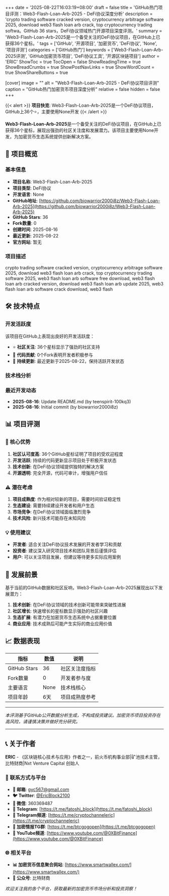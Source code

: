 +++
date = '2025-08-22T16:03:19+08:00'
draft = false
title = 'GitHub热门项目评测：Web3-Flash-Loan-Arb-2025 - DeFi协议深度分析'
description = 'crypto trading software cracked version, cryptocurrency arbitrage software 2025, download web3 flash loan arb crack, top cryptocurrency trading softwa。GitHub 36 stars，DeFi协议领域热门开源项目深度评测。'
summary = 'Web3-Flash-Loan-Arb-2025是一个备受关注的DeFi协议项目，在GitHub上已获得36个星标。'
tags = ['GitHub', '开源项目', '加密货币', 'DeFi协议', 'None', '项目评测']
categories = ['GitHub热门']
keywords = ['Web3-Flash-Loan-Arb-2025评测', 'GitHub加密货币项目', 'DeFi协议工具', '开源区块链项目']
author = 'ERIC'
ShowToc = true
TocOpen = false
ShowReadingTime = true
ShowBreadCrumbs = true
ShowPostNavLinks = true
ShowWordCount = true
ShowShareButtons = true

[cover]
image = ""
alt = "Web3-Flash-Loan-Arb-2025 - DeFi协议项目评测"
caption = "GitHub热门加密货币项目深度分析"
relative = false
hidden = false
+++

{{< alert >}}
**项目快览**: Web3-Flash-Loan-Arb-2025是一个DeFi协议项目，GitHub上36个⭐，主要使用None开发
{{< /alert >}}

**Web3-Flash-Loan-Arb-2025**是一个备受关注的DeFi协议项目，在GitHub上已获得36个星标，展现出强劲的社区关注度和发展潜力。该项目主要使用None开发，为加密货币生态系统提供创新解决方案。

## 🎯 项目概览

### 基本信息
- **项目名称**: Web3-Flash-Loan-Arb-2025
- **项目类型**: DeFi协议
- **开发语言**: None
- **GitHub地址**: [https://github.com/biowarrior2000i8z/Web3-Flash-Loan-Arb-2025](https://github.com/biowarrior2000i8z/Web3-Flash-Loan-Arb-2025)
- **GitHub Stars**: 36
- **Fork数量**: 0
- **创建时间**: 2025-08-16
- **最近更新**: 2025-08-22
- **官方网站**: 暂无

### 项目描述
crypto trading software cracked version, cryptocurrency arbitrage software 2025, download web3 flash loan arb crack, top cryptocurrency trading software 2025, web3 flash loan arb software free download, web3 flash loan arb cracked version, download web3 flash loan arb update 2025, web3 flash loan arb software crack download, web3 flash

## 🛠️ 技术特点

### 开发活跃度
该项目在GitHub上表现出良好的开发活跃度：
- ⭐ **社区关注**: 36个星标显示了强劲的社区支持
- 🔄 **代码贡献**: 0个Fork表明开发者积极参与
- 📅 **持续更新**: 最近更新于2025-08-22，保持活跃开发状态

### 技术栈分析

### 最近开发动态
- **2025-08-16**: Update README.md (by teenspirit-100kq3)
- **2025-08-16**: Initial commit (by biowarrior2000i8z)


## 📊 项目评测

### 🎯 核心优势
1. **社区认可度高**: 36个GitHub星标证明了项目的受欢迎程度
2. **开发活跃**: 持续的代码更新显示项目处于积极开发状态
3. **技术创新**: 在DeFi协议领域提供独特的解决方案
4. **开源透明**: 完全开源，代码可审计，增强用户信任

### ⚠️ 潜在考虑
1. **项目成熟度**: 作为相对较新的项目，需要时间验证稳定性
2. **生态建设**: 需要持续建设开发者和用户生态
3. **市场竞争**: 在DeFi协议领域面临激烈竞争
4. **技术风险**: 新兴技术可能存在未知风险

### 💡 使用建议
- **开发者**: 适合关注DeFi协议技术发展的开发者学习和贡献
- **投资者**: 建议深入研究项目技术和团队背景后谨慎评估
- **用户**: 可以关注项目发展，但建议等待更多实际应用案例

## 🔮 发展前景

基于当前的GitHub数据和社区反响，Web3-Flash-Loan-Arb-2025展现出以下发展潜力：

1. **技术创新**: 在DeFi协议领域的技术创新可能带来突破性进展
2. **社区增长**: 快速增长的星标数显示强劲的社区兴趣
3. **生态扩展**: 有潜力在加密货币生态系统中占据重要位置
4. **商业应用**: 技术成熟后可能产生实际的商业应用价值

## 📈 数据表现

| 指标 | 数值 | 说明 |
|------|------|------|
| GitHub Stars | 36 | 社区关注度指标 |
| Fork数量 | 0 | 开发者参与度 |
| 主要语言 | None | 技术栈核心 |
| 项目年龄 | 6天 | 项目成熟度参考 |

---

*本评测基于GitHub公开数据分析生成，不构成投资建议。加密货币项目投资存在高风险，请谨慎决策并做好充分研究。*

---

## 📞 关于作者

**ERIC** - 《区块链核心技术与应用》作者之一，前火币机构事业部|矿池技术主管，比特财商|Nxt Venture Capital 创始人

### 🔗 联系方式与平台

- **📧 邮箱**: [gyc567@gmail.com](mailto:gyc567@gmail.com)
- **🐦 Twitter**: [@EricBlock2100](https://twitter.com/EricBlock2100)
- **💬 微信**: 360369487
- **📱 Telegram**: [https://t.me/fatoshi_block](https://t.me/fatoshi_block)
- **📢 Telegram频道**: [https://t.me/cryptochanneleric](https://t.me/cryptochanneleric)
- **👥 加密情报TG群**: [https://t.me/btcgogopen](https://t.me/btcgogopen)
- **🎥 YouTube频道**: [https://www.youtube.com/@0XBitFinance](https://www.youtube.com/@0XBitFinance)

### 🌐 相关平台

- **📊 加密货币信息聚合网站**: [https://www.smartwallex.com/](https://www.smartwallex.com/)
- **📖 公众号**: 比特财商

*欢迎关注我的各个平台，获取最新的加密货币市场分析和投资洞察！*
